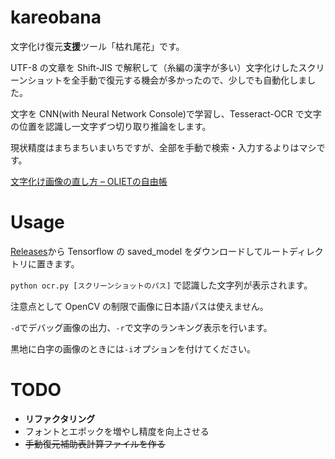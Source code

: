 # kareobana

文字化け復元**支援**ツール「枯れ尾花」です。

UTF-8 の文章を Shift-JIS で解釈して（糸編の漢字が多い）文字化けしたスクリーンショットを全手動で復元する機会が多かったので、少しでも自動化しました。

文字を CNN(with Neural Network Console)で学習し、Tesseract-OCR で文字の位置を認識し一文字ずつ切り取り推論をします。

現状精度はまちまちいまいちですが、全部を手動で検索・入力するよりはマシです。

[文字化け画像の直し方 – OLIETの自由帳](https://blog.oliet.tech/?p=11)

# Usage

[Releases](https://github.com/OLIET2357/kareobana/releases)から Tensorflow の saved_model をダウンロードしてルートディレクトリに置きます。

`python ocr.py [スクリーンショットのパス]` で認識した文字列が表示されます。

注意点として OpenCV の制限で画像に日本語パスは使えません。

`-d`でデバッグ画像の出力、`-r`で文字のランキング表示を行います。

黒地に白字の画像のときには`-i`オプションを付けてください。

# TODO

- **リファクタリング**
- フォントとエポックを増やし精度を向上させる
- ~~手動復元補助表計算ファイルを作る~~
